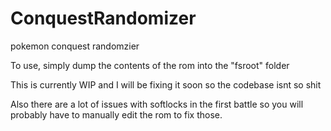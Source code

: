 # ConquestRandomizer
 pokemon conquest randomzier

 To use, simply dump the contents of the rom into the "fsroot" folder

 This is currently WIP and I will be fixing it soon so the codebase isnt so shit
 
 Also there are a lot of issues with softlocks in the first battle so you will
 probably have to manually edit the rom to fix those.
